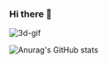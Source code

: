 ### Hi there 👋

![3d-gif](https://user-images.githubusercontent.com/66321703/180831694-e80ba012-0266-4f1d-babc-e29924989b50.gif)

![Anurag's GitHub stats](https://github-readme-stats.vercel.app/api?username=Marc-Bourgeois&count_private=true&show_icons=true&theme=dracula)

<!--
**Marc-Bourgeois/Marc-Bourgeois** is a ✨ _special_ ✨ repository because its `README.md` (this file) appears on your GitHub profile.

Here are some ideas to get you started:

- 🔭 I’m currently working on ...
- 🌱 I’m currently learning ...
- 👯 I’m looking to collaborate on ...
- 🤔 I’m looking for help with ...
- 💬 Ask me about ...
- 📫 How to reach me: ...
- 😄 Pronouns: ...
- ⚡ Fun fact: ...
-->
